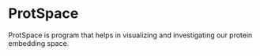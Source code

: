 # ProtSpace
ProtSpace is program that helps in visualizing and investigating our protein embedding space.